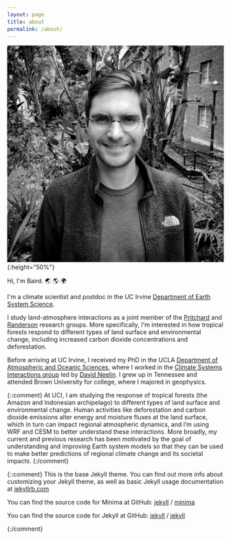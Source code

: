 ```yaml
---
layout: page
title: about
permalink: /about/
---
```


![photo](./website_photo_bw.jpg){:height="50%"}

Hi, I'm Baird.  :earth_asia: :earth_americas: :earth_africa:

I'm a climate scientist and postdoc in the UC Irvine [Department of Earth System Science](https://www.ess.uci.edu/).

I study land-atmosphere interactions as a joint member of the [Pritchard](http://sites.uci.edu/pritchard/) and [Randerson](http://sites.uci.edu/randersonlab/) research groups.  More specifically, I'm interested in how tropical forests respond to different types of land surface and environmental change, including increased carbon dioxide concentrations and deforestation.

Before arriving at UC Irvine, I received my PhD in the UCLA [Department of Atmospheric and Oceanic Sciences](https://www.atmos.ucla.edu/), where I worked in the [Climate Systems Interactions group](http://research.atmos.ucla.edu/csi//) led by [David Neelin](http://people.atmos.ucla.edu/neelin/).  I grew up in Tennessee and attended Brown University for college, where I majored in geophysics.

{::comment}
At UCI, I am studying the response of tropical forests (the Amazon and Indonesian archipelago) to different types of land surface and environmental change. Human activities like deforestation and carbon dioxide emissions alter energy and moisture fluxes at the land surface, which in turn can impact regional atmospheric dynamics, and I’m using WRF and CESM to better understand these interactions. More broadly, my current and previous research has been motivated by the goal of understanding and improving Earth system models so that they can be used to make better predictions of regional climate change and its societal impacts.
{:/comment}

{::comment}
This is the base Jekyll theme. You can find out more info about customizing your Jekyll theme, as well as basic Jekyll usage documentation at [jekyllrb.com](https://jekyllrb.com/)

You can find the source code for Minima at GitHub:
[jekyll][jekyll-organization] /
[minima](https://github.com/jekyll/minima)

You can find the source code for Jekyll at GitHub:
[jekyll][jekyll-organization] /
[jekyll](https://github.com/jekyll/jekyll)

[jekyll-organization]: https://github.com/jekyll
{:/comment}